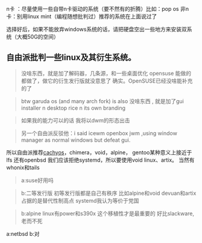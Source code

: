 n卡 ：尽量使用一些自带n卡驱动的系统（要不然有的折腾）比如：pop os 
非n卡：别用linux mint（编程随想批判过）推荐的系统在上面说过了

选择好后，如果不能放弃windows系统的话，请把硬盘空出一些地方来安装双系统（大概50G的空间）

## 自由派批判一些linux及其衍生系统。
> 没啥东西，就是加了解码器，几条源，和一些桌面优化
opensuse 能做的都做了，做它的衍生发行版就没意思了
确实。OpenSUSE已经没啥能补充的了

> btw garuda os (and many arch fork) is also 没啥东西 , 就是加了gui installer n desktop rice n its own branding


> 如果我的能力可以的话
我将以dwm的形态出击

> 另一个自由派反驳他：i said icewm openbox jwm ,using window manager as normal windows but defeat gui.

所以自由派推荐[cachyos](https://cachyos.org)，chimera，void，alpine， gentoo某种意义上接近于lfs
还有openbsd
我们应该拒绝systemd，所以要使用void linux、artix。
当然有whonix和tails

>a:suse好用吗

>b:二等发行版
初等发行版都是自己有秩序
比如alpine和void
devuan和artix占据的是替代性制高点
systemd我认为等价于党国


>b:alpine linux有power和s390x
这个移植性才是最重要的
好比slackware,老而不死

a:netbsd
b:对


